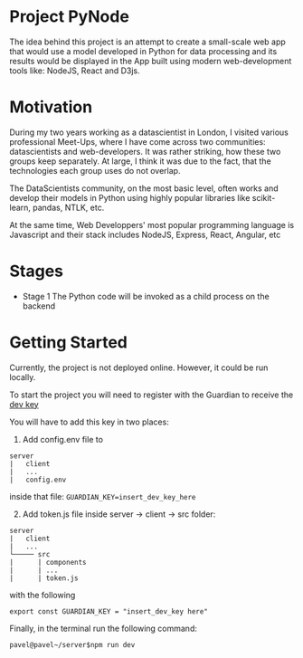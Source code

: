 # Project PyNode

The idea behind this project is an attempt to create a small-scale web app that
would use a model developed in Python for data processing and its results would
be displayed in the App built using modern web-development tools like: NodeJS,
React and D3js.

# Motivation

During my two years working as a datascientist in London, I visited various
professional Meet-Ups, where I have come across two communities: datascientists
and web-developers. It was rather striking, how these two groups keep
separately. At large, I think it was due to the fact, that the technologies each
group uses do not overlap.

The DataScientists community, on the most basic level, often works and develop
their models in Python using highly popular libraries like scikit-learn, pandas,
NTLK, etc.

At the same time, Web Developpers' most popular programming language is
Javascript and their stack includes NodeJS, Express, React, Angular, etc

# Stages

* Stage 1 The Python code will be invoked as a child process on the backend

# Getting Started

Currently, the project is not deployed online. However, it could be run locally.

To start the project you will need to register with the Guardian to receive the
[dev key](https://bonobo.capi.gutools.co.uk/register/developer)

You will have to add this key in two places:

1. Add config.env file to

```
server
|   client
|   ...
|   config.env
```

inside that file: `GUARDIAN_KEY=insert_dev_key_here`

2. Add token.js file inside server -> client -> src folder:

```
server
|   client
|   ...
└───── src
|      | components
|      | ...
|      | token.js
```

with the following

`export const GUARDIAN_KEY = "insert_dev_key here"`

Finally, in the terminal run the following command:

```shell
pavel@pavel~/server$npm run dev
```

